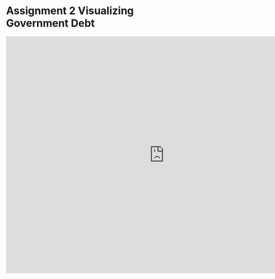 # Assignment 2 Visualizing Government Debt

<iframe src="https://data.oecd.org/chart/6vlD" width="860" height="645" style="border: 0" mozallowfullscreen="true" webkitallowfullscreen="true" allowfullscreen="true"><a href="https://data.oecd.org/chart/6vlD" target="_blank">OECD Chart: General government debt, Total, % of GDP, Annual, 2018</a></iframe>

<div class="flourish-embed flourish-chart" data-src="visualisation/7676036"><script src="https://public.flourish.studio/resources/embed.js"></script></div>

<div class="flourish-embed flourish-scatter" data-src="visualisation/7679214"><script src="https://public.flourish.studio/resources/embed.js"></script></div>
